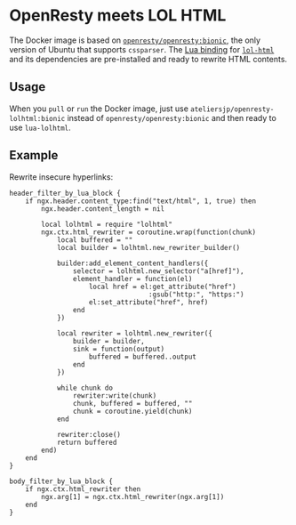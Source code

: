 # OpenResty meets LOL HTML
The Docker image is based on [`openresty/openresty:bionic`](https://hub.docker.com/r/openresty/openresty), the only version of Ubuntu that supports `cssparser`. The [Lua binding](https://github.com/jdesgats/lua-lolhtml) for [`lol-html`](https://github.com/cloudflare/lol-html) and its dependencies are pre-installed and ready to rewrite HTML contents.

## Usage
When you `pull` or `run` the Docker image, just use `ateliersjp/openresty-lolhtml:bionic` instead of `openresty/openresty:bionic` and then ready to use `lua-lolhtml`.

## Example
Rewrite insecure hyperlinks:
```
header_filter_by_lua_block {
    if ngx.header.content_type:find("text/html", 1, true) then
        ngx.header.content_length = nil

        local lolhtml = require "lolhtml"
        ngx.ctx.html_rewriter = coroutine.wrap(function(chunk)
            local buffered = ""
            local builder = lolhtml.new_rewriter_builder()

            builder:add_element_content_handlers({
                selector = lolhtml.new_selector("a[href]"),
                element_handler = function(el)
                    local href = el:get_attribute("href")
                                   :gsub("http:", "https:")
                    el:set_attribute("href", href)
                end
            })

            local rewriter = lolhtml.new_rewriter({
                builder = builder,
                sink = function(output)
                    buffered = buffered..output
                end
            })

            while chunk do
                rewriter:write(chunk)
                chunk, buffered = buffered, ""
                chunk = coroutine.yield(chunk)
            end

            rewriter:close()
            return buffered
        end)
    end
}

body_filter_by_lua_block {
    if ngx.ctx.html_rewriter then
        ngx.arg[1] = ngx.ctx.html_rewriter(ngx.arg[1])
    end
}
```
